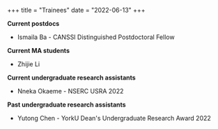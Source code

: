 +++
title = "Trainees"
date = "2022-06-13"
+++

**Current postdocs**

* Ismaila Ba - CANSSI Distinguished Postdoctoral Fellow

**Current MA students**

* Zhijie Li

**Current undergraduate research assistants**

* Nneka Okaeme - NSERC USRA 2022

**Past undergraduate research assistants**

* Yutong Chen - YorkU Dean's Undergraduate Research Award 2022
